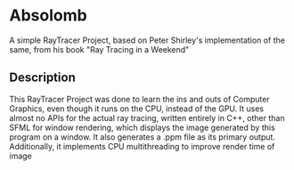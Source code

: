 # Absolomb
A simple RayTracer Project, based on Peter Shirley's implementation of the same, from his book "Ray Tracing in a Weekend"

## Description 
This RayTracer Project was done to learn the ins and outs of Computer Graphics, even though it runs on the CPU, instead of the GPU.
It uses almost no APIs for the actual ray tracing, written entirely in C++, other than SFML for window rendering, which displays the image generated by this program on a window. It also generates a .ppm file as its primary output. Additionally, it implements CPU multithreading to improve render time of image
